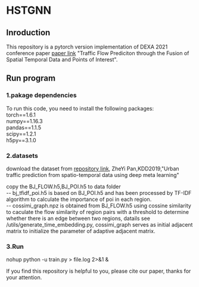 # HSTGNN

## Inroduction 

This repository is a pytorch version implementation of DEXA 2021 conference paper [paper link](https://link.springer.com/chapter/10.1007/978-3-030-86472-9_29)
"Traffic Flow Prediciton through the Fusion of Spatial Temporal Data and Points of Interest".  

## Run program

### 1.pakage dependencies  
   To run this code, you need to install the following packages:  
   torch==1.6.1    
   numpy==1.16.3  
   pandas==1.1.5  
   scipy==1.2.1  
   h5py==3.1.0  

### 2.datasets  
   download the dataset from [repository link](https://github.com/panzheyi/ST-MetaNet), 
   ZheYi Pan,KDD2019,"Urban traffic prediction from spatio-temporal data using deep meta learning"  

copy the BJ_FLOW.h5,BJ_POI.h5 to data folder    
-- bj_tfidf_poi.h5 is based on BJ_POI.h5 and  has been processed by TF-IDF algorithm to calculate the importance of poi in each region.  
-- cossimi_graph.npz is obtained from BJ_FLOW.h5 using cossine similarity to caculate the flow similarity of region pairs with a threshold to determine
whether there is an edge between two regions, datails see /utils/generate_time_embedding.py, cossimi_graph serves as initial adjacent matrix to initialize the parameter of 
adaptive adjacent matrix.

### 3.Run  
nohup python -u train.py > file.log 2>&1 &  

If you find this repository is helpful to you, please cite our paper, thanks for your attention.
